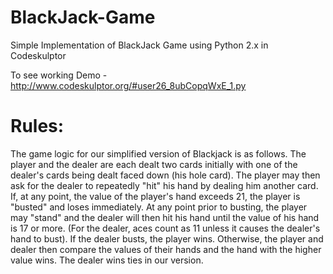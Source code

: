 BlackJack-Game
==============

Simple Implementation of BlackJack Game using Python 2.x in Codeskulptor

To see working Demo - http://www.codeskulptor.org/#user26_8ubCopqWxE_1.py

Rules:
=======
The game logic for our simplified version of Blackjack is as follows. The player and the dealer are each dealt two cards initially with one of the dealer's cards being dealt faced down (his hole card). The player may then ask for the dealer to repeatedly "hit" his hand by dealing him another card. If, at any point, the value of the player's hand exceeds 21, the player is "busted" and loses immediately. At any point prior to busting, the player may "stand" and the dealer will then hit his hand until the value of his hand is 17 or more. (For the dealer, aces count as 11 unless it causes the dealer's hand to bust). If the dealer busts, the player wins. Otherwise, the player and dealer then compare the values of their hands and the hand with the higher value wins. The dealer wins ties in our version.